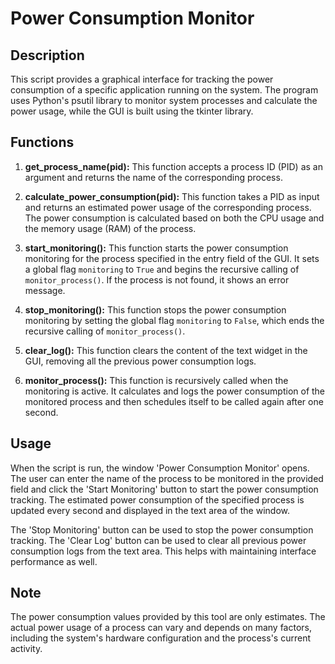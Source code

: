 # Power Consumption Monitor

## Description
This script provides a graphical interface for tracking the power consumption of a specific application running on the system. The program uses Python's psutil library to monitor system processes and calculate the power usage, while the GUI is built using the tkinter library.

## Functions
1. **get_process_name(pid):** This function accepts a process ID (PID) as an argument and returns the name of the corresponding process.

2. **calculate_power_consumption(pid):** This function takes a PID as input and returns an estimated power usage of the corresponding process. The power consumption is calculated based on both the CPU usage and the memory usage (RAM) of the process.

3. **start_monitoring():** This function starts the power consumption monitoring for the process specified in the entry field of the GUI. It sets a global flag `monitoring` to `True` and begins the recursive calling of `monitor_process()`. If the process is not found, it shows an error message.

4. **stop_monitoring():** This function stops the power consumption monitoring by setting the global flag `monitoring` to `False`, which ends the recursive calling of `monitor_process()`.

5. **clear_log():** This function clears the content of the text widget in the GUI, removing all the previous power consumption logs.

6. **monitor_process():** This function is recursively called when the monitoring is active. It calculates and logs the power consumption of the monitored process and then schedules itself to be called again after one second.

## Usage
When the script is run, the window 'Power Consumption Monitor' opens. The user can enter the name of the process to be monitored in the provided field and click the 'Start Monitoring' button to start the power consumption tracking. The estimated power consumption of the specified process is updated every second and displayed in the text area of the window.

The 'Stop Monitoring' button can be used to stop the power consumption tracking. The 'Clear Log' button can be used to clear all previous power consumption logs from the text area. This helps with maintaining interface performance as well.

## Note
The power consumption values provided by this tool are only estimates. The actual power usage of a process can vary and depends on many factors, including the system's hardware configuration and the process's current activity.